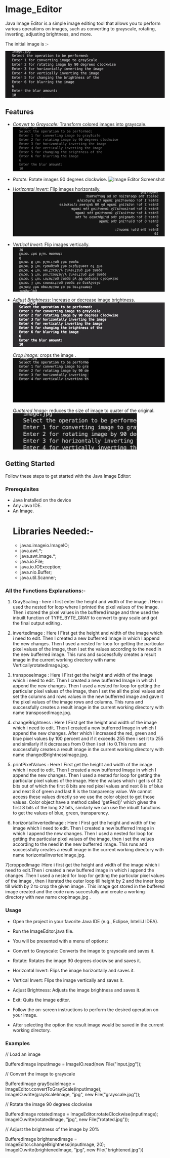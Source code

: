 # Image_Editor
Java Image Editor is a simple image editing tool that allows you to perform various operations on images, such as converting to grayscale, rotating, inverting, adjusting brightness, and more.

The initial image is :- 

![Image Editor Screenshot](image.jpg)

## Features

- *Convert to Grayscale:* Transform colored images into grayscale.
  ![Image Editor Screenshot](graScaleImage.jpg)

- *Rotate:* Rotate images 90 degrees clockwise.
  ![Image Editor Screenshot](transposeImage.jpg)

- *Horizontal Invert:* Flip images horizontally.
  ![Image Editor Screenshot](horizontalinvertImage.jpg)

- *Vertical Invert:* Flip images vertically.
  ![Image Editor Screenshot](invertImage.jpg)

- *Adjust Brightness:* Increase or decrease image brightness.
  ![Image Editor Screenshot](changedBrightnessImage.jpg)

  *Crop Image:* crops the image .
  ![Image Editor Screenshot](cropImage.jpg)

  *Quatered Image:* reduces the size of image to quater of the original.
  ![Image Editor Screenshot](quateredImage.jpg)


## Getting Started

Follow these steps to get started with the Java Image Editor:

### Prerequisites

- Java Installed on the device
- Any Java IDE.
- An Image.
  # Libraries Needed:-
  - javax.imageio.ImageIO;
  - java.awt.*;
  - java.awt.image.*;
  - java.io.File;
  - java.io.IOException;
  - java.nio.Buffer;
  - java.util.Scanner;
### All the Functions Explanations:-
1) GrayScaling : here i first enter the height and width of the image .THen i used the nested for loop where i printed the pixel values of the image. Then i stored the pixel values in the buffered image and thne used the inbuilt function of TYPE_BYTE_GRAY to convert to gray scale and got the final output editing .
   
2)  invertedImage : Here I First get the height and width of the image which i need to edit. Then I created a new bufferred Image in which I append the new changes. Then I used a nested for loop for getting the particular pixel values of the image, then i set the values according to the need in the new bufferred image. This runs and successfully creates a result image in the current working directory with name VerticallyrotatedImage.jpg.
   
3) transposeImage : Here I First get the height and width of the image which i need to edit. Then I created a new bufferred Image in which I append the new changes. Then I used a nested for loop for getting the particular pixel values of the image, then I set the all the pixel values and set the columns and rows values in the new bufferred image and gave it the pixel values of the image rows and columns. This runs and successfully creates a result image in the current working directory with name transposedImage.jpg.

4) changeBrightness : Here I First get the height and width of the image which i need to edit. Then I created a new bufferred Image in which I append the new changes. After which I increased the red, green and blue pixel values by 100 percent and if it exceeds 255 then i set it to 255 and similarly if it decreases from 0 then i set i to 0.This runs and successfully creates a result image in the current working directory with name changedBrightnessImage.jpg.   

5) printPixelValues : Here I First get the height and width of the image which i need to edit. Then I created a new bufferred Image in which I append the new changes. Then I used a nested for loop for getting the particular pixel values of the image. Here the values which i get is of 32 bits out of which the first 8 bits are red pixel values and next 8 is of blue and next 8 of green and last 8 is the tranparency value. We cannot access these values directly so we use the color object to get those values. Color object have a method called 'getRed()' which gives the first 8 bits of the long 32 bits, similarly we can use the inbuilt functions to get the values of blue, green, transparency.

6) horizontalInvertedImage : Here I First get the height and width of the image which i need to edit. Then I created a new bufferred Image in which I append the new changes. Then I used a nested for loop for getting the particular pixel values of the image, then i set the values according to the need in the new bufferred image. This runs and successfully creates a result image in the current working directory with name horizontalInvertedImage.jpg.

7)croppedImage :Here i first get the height and width of the image which i need to edit.Then i created a new buffered image in which i append the changes .Then I used a nested for loop for getting the particular pixel values of the image , then i iterated the outer loop till height by 2 and the inner loop till width by 2 to crop the given image . This image got stored in the buffered image created and the code runs succesfully and create a working directory with new name cropImage.jpg .


### Usage
- Open the project in your favorite Java IDE (e.g., Eclipse, IntelliJ IDEA).

- Run the ImageEditor.java file.
- You will be presented with a menu of options:
- Convert to Grayscale: Converts the image to grayscale and saves it.
- Rotate: Rotates the image 90 degrees clockwise and saves it.
- Horizontal Invert: Flips the image horizontally and saves it.
- Vertical Invert: Flips the image vertically and saves it.
- Adjust Brightness: Adjusts the image brightness and saves it.
- Exit: Quits the image editor.
- Follow the on-screen instructions to perform the desired operation on your image.
- After selecting the option the result image would be saved in the current working directory.
  

### Examples

// Load an image

BufferedImage inputImage = ImageIO.read(new File("input.jpg"));

// Convert the image to grayscale

BufferedImage grayScaleImage = ImageEditor.convertToGrayScale(inputImage);
ImageIO.write(grayScaleImage, "jpg", new File("grayscale.jpg"));

// Rotate the image 90 degrees clockwise

BufferedImage rotatedImage = ImageEditor.rotateClockwise(inputImage);
ImageIO.write(rotatedImage, "jpg", new File("rotated.jpg"));

// Adjust the brightness of the image by 20%

BufferedImage brightenedImage = ImageEditor.changeBrightness(inputImage, 20);
ImageIO.write(brightenedImage, "jpg", new File("brightened.jpg"))

